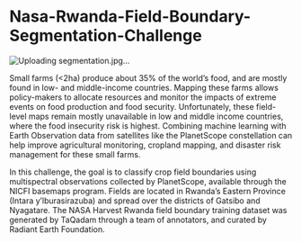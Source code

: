 # Nasa-Rwanda-Field-Boundary-Segmentation-Challenge

![Uploading segmentation.jpg…]()


Small farms (<2ha) produce about 35% of the world’s food, and are mostly found in low- and middle-income countries. Mapping these farms allows policy-makers to allocate resources and monitor the impacts of extreme events on food production and food security. Unfortunately, these field-level maps remain mostly unavailable in low and middle income countries, where the food insecurity risk is highest. Combining machine learning with Earth Observation data from satellites like the PlanetScope constellation can help improve agricultural monitoring, cropland mapping, and disaster risk management for these small farms.

In this challenge, the goal is to classify crop field boundaries using multispectral observations collected by PlanetScope, available through the NICFI basemaps program. Fields are located in Rwanda’s Eastern Province (Intara y’lburasirazuba) and spread over the districts of Gatsibo and Nyagatare. The NASA Harvest Rwanda field boundary training dataset was generated by TaQadam through a team of annotators, and curated by Radiant Earth Foundation.
